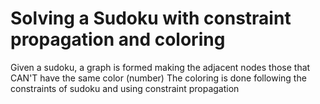 # Solving a Sudoku with constraint propagation and coloring
Given a sudoku, a graph is formed making the adjacent nodes those that CAN'T have the same color (number)
The coloring is done following the constraints of sudoku and using constraint propagation
